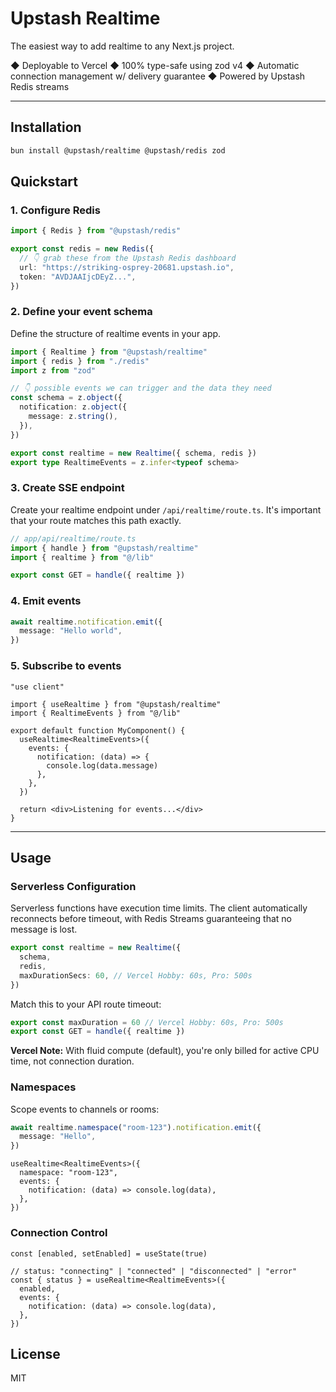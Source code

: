 # Upstash Realtime

The easiest way to add realtime to any Next.js project.

◆ Deployable to Vercel
◆ 100% type-safe using zod v4
◆ Automatic connection management w/ delivery guarantee
◆ Powered by Upstash Redis streams

---

## Installation

```bash
bun install @upstash/realtime @upstash/redis zod
```

## Quickstart

### 1. Configure Redis

```ts
import { Redis } from "@upstash/redis"

export const redis = new Redis({
  // 👇 grab these from the Upstash Redis dashboard
  url: "https://striking-osprey-20681.upstash.io",
  token: "AVDJAAIjcDEyZ...",
})
```

### 2. Define your event schema

Define the structure of realtime events in your app.

```ts
import { Realtime } from "@upstash/realtime"
import { redis } from "./redis"
import z from "zod"

// 👇 possible events we can trigger and the data they need
const schema = z.object({
  notification: z.object({
    message: z.string(),
  }),
})

export const realtime = new Realtime({ schema, redis })
export type RealtimeEvents = z.infer<typeof schema>
```

### 3. Create SSE endpoint

Create your realtime endpoint under `/api/realtime/route.ts`. It's important that your route matches this path exactly.

```ts 
// app/api/realtime/route.ts
import { handle } from "@upstash/realtime"
import { realtime } from "@/lib"

export const GET = handle({ realtime })
```

### 4. Emit events

```ts
await realtime.notification.emit({
  message: "Hello world",
})
```

### 5. Subscribe to events

```tsx
"use client"

import { useRealtime } from "@upstash/realtime"
import { RealtimeEvents } from "@/lib"

export default function MyComponent() {
  useRealtime<RealtimeEvents>({
    events: {
      notification: (data) => {
        console.log(data.message)
      },
    },
  })

  return <div>Listening for events...</div>
}
```

---

## Usage

### Serverless Configuration

Serverless functions have execution time limits. The client automatically reconnects before timeout, with Redis Streams guaranteeing that no message is lost.

```ts
export const realtime = new Realtime({
  schema,
  redis,
  maxDurationSecs: 60, // Vercel Hobby: 60s, Pro: 500s
})
```

Match this to your API route timeout:

```ts
export const maxDuration = 60 // Vercel Hobby: 60s, Pro: 500s
export const GET = handle({ realtime })
```

**Vercel Note:** With fluid compute (default), you're only billed for active CPU time, not connection duration.

### Namespaces

Scope events to channels or rooms:

```ts
await realtime.namespace("room-123").notification.emit({
  message: "Hello",
})
```

```tsx
useRealtime<RealtimeEvents>({
  namespace: "room-123",
  events: {
    notification: (data) => console.log(data),
  },
})
```

### Connection Control

```tsx
const [enabled, setEnabled] = useState(true)

// status: "connecting" | "connected" | "disconnected" | "error"
const { status } = useRealtime<RealtimeEvents>({
  enabled,
  events: {
    notification: (data) => console.log(data),
  },
})
```

## License

MIT